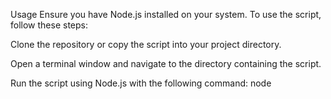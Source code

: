 Usage
Ensure you have Node.js installed on your system. To use the script, follow these steps:

Clone the repository or copy the script into your project directory.

Open a terminal window and navigate to the directory containing the script.

Run the script using Node.js with the following command: node <javascript file name>